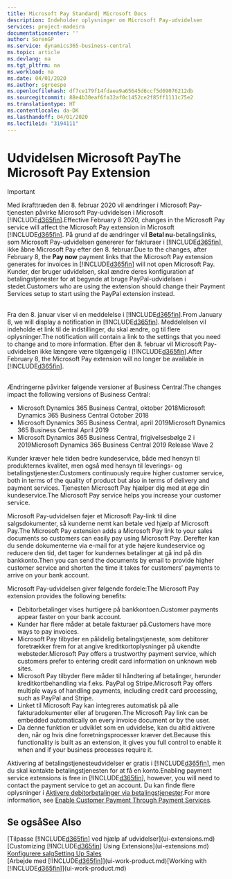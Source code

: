 ```yaml
---
title: Microsoft Pay Standard| Microsoft Docs
description: Indeholder oplysninger om Microsoft Pay-udvidelsen
services: project-madeira
documentationcenter: ''
author: SorenGP
ms.service: dynamics365-business-central
ms.topic: article
ms.devlang: na
ms.tgt_pltfrm: na
ms.workload: na
ms.date: 04/01/2020
ms.author: sgroespe
ms.openlocfilehash: df7ce179f14fdaea9a65645d6ccf5d69076212db
ms.sourcegitcommit: 88e4b30eaf6fa32af0c1452ce2f85ff1111c75e2
ms.translationtype: HT
ms.contentlocale: da-DK
ms.lasthandoff: 04/01/2020
ms.locfileid: "3194111"
---
```

# <a name="the-microsoft-pay-extension"></a><span data-ttu-id="86dea-103">Udvidelsen Microsoft Pay</span><span class="sxs-lookup"><span data-stu-id="86dea-103">The Microsoft Pay Extension</span></span>

> [!IMPORTANT]
> <span data-ttu-id="86dea-104">Med ikrafttræden den 8. februar 2020 vil ændringer i Microsoft Pay-tjenesten påvirke Microsoft Pay-udvidelsen i Microsoft [!INCLUDE[d365fin](includes/d365fin_long_md.md)].</span><span class="sxs-lookup"><span data-stu-id="86dea-104">Effective February 8 2020, changes in the Microsoft Pay service will affect the Microsoft Pay extension in Microsoft [!INCLUDE[d365fin](includes/d365fin_long_md.md)].</span></span> <span data-ttu-id="86dea-105">På grund af de ændringer vil **Betal nu**-betalingslinks, som  Microsoft Pay-udvidelsen genererer for fakturaer i [!INCLUDE[d365fin](includes/d365fin_md.md)], ikke åbne Microsoft Pay efter den 8. februar.</span><span class="sxs-lookup"><span data-stu-id="86dea-105">Due to the changes, after February 8, the **Pay now** payment links that the Microsoft Pay extension generates for invoices in [!INCLUDE[d365fin](includes/d365fin_md.md)] will not open Microsoft Pay.</span></span> <span data-ttu-id="86dea-106">Kunder, der bruger udvidelsen, skal ændre deres konfiguration af betalingstjenester for at begynde at bruge PayPal-udvidelsen i stedet.</span><span class="sxs-lookup"><span data-stu-id="86dea-106">Customers who are using the extension should change their Payment Services setup to start using the PayPal extension instead.</span></span><br /></br>
>
> <span data-ttu-id="86dea-107">Fra den 8. januar viser vi en meddelelse i [!INCLUDE[d365fin](includes/d365fin_md.md)].</span><span class="sxs-lookup"><span data-stu-id="86dea-107">From January 8, we will display a notification in [!INCLUDE[d365fin](includes/d365fin_md.md)].</span></span> <span data-ttu-id="86dea-108">Meddelelsen vil indeholde et link til de indstillinger, du skal ændre, og til flere oplysninger.</span><span class="sxs-lookup"><span data-stu-id="86dea-108">The notification will contain a link to the settings that you need to change and to more information.</span></span> <span data-ttu-id="86dea-109">Efter den 8. februar vil Microsoft Pay-udvidelsen ikke længere være tilgængelig i [!INCLUDE[d365fin](includes/d365fin_md.md)].</span><span class="sxs-lookup"><span data-stu-id="86dea-109">After February 8, the Microsoft Pay extension will no longer be available in [!INCLUDE[d365fin](includes/d365fin_md.md)].</span></span><br /></br>
>
> <span data-ttu-id="86dea-110">Ændringerne påvirker følgende versioner af Business Central:</span><span class="sxs-lookup"><span data-stu-id="86dea-110">The changes impact the following versions of Business Central:</span></span>
> - <span data-ttu-id="86dea-111">Microsoft Dynamics 365 Business Central, oktober 2018</span><span class="sxs-lookup"><span data-stu-id="86dea-111">Microsoft Dynamics 365 Business Central October 2018</span></span>
> - <span data-ttu-id="86dea-112">Microsoft Dynamics 365 Business Central, april 2019</span><span class="sxs-lookup"><span data-stu-id="86dea-112">Microsoft Dynamics 365 Business Central April 2019</span></span>
> - <span data-ttu-id="86dea-113">Microsoft Dynamics 365 Business Central, frigivelsesbølge 2 i 2019</span><span class="sxs-lookup"><span data-stu-id="86dea-113">Microsoft Dynamics 365 Business Central 2019 Release Wave 2</span></span>

<span data-ttu-id="86dea-114">Kunder kræver hele tiden bedre kundeservice, både med hensyn til produkternes kvalitet, men også med hensyn til leverings- og betalingstjenester.</span><span class="sxs-lookup"><span data-stu-id="86dea-114">Customers continuously require higher customer service, both in terms of the quality of product but also in terms of delivery and payment services.</span></span> <span data-ttu-id="86dea-115">Tjenesten Microsoft Pay hjælper dig med at øge din kundeservice.</span><span class="sxs-lookup"><span data-stu-id="86dea-115">The Microsoft Pay service helps you increase your customer service.</span></span>

<span data-ttu-id="86dea-116">Microsoft Pay-udvidelsen føjer et Microsoft Pay-link til dine salgsdokumenter, så kunderne nemt kan betale ved hjælp af Microsoft Pay.</span><span class="sxs-lookup"><span data-stu-id="86dea-116">The Microsoft Pay extension adds a Microsoft Pay link to your sales documents so customers can easily pay using Microsoft Pay.</span></span> <span data-ttu-id="86dea-117">Derefter kan du sende dokumenterne via e-mail for at yde højere kundeservice og reducere den tid, det tager for kundernes betalinger at gå ind på din bankkonto.</span><span class="sxs-lookup"><span data-stu-id="86dea-117">Then you can send the documents by email to provide higher customer service and shorten the time it takes for customers’ payments to arrive on your bank account.</span></span>

<span data-ttu-id="86dea-118">Microsoft Pay-udvidelsen giver følgende fordele:</span><span class="sxs-lookup"><span data-stu-id="86dea-118">The Microsoft Pay extension provides the following benefits:</span></span>
- <span data-ttu-id="86dea-119">Debitorbetalinger vises hurtigere på bankkontoen.</span><span class="sxs-lookup"><span data-stu-id="86dea-119">Customer payments appear faster on your bank account.</span></span>
- <span data-ttu-id="86dea-120">Kunder har flere måder at betale fakturaer på.</span><span class="sxs-lookup"><span data-stu-id="86dea-120">Customers have more ways to pay invoices.</span></span>
- <span data-ttu-id="86dea-121">Microsoft Pay tilbyder en pålidelig betalingstjeneste, som debitorer foretrækker frem for at angive kreditkortoplysninger på ukendte websteder.</span><span class="sxs-lookup"><span data-stu-id="86dea-121">Microsoft Pay offers a trustworthy payment service, which customers prefer to entering credit card information on unknown web sites.</span></span>
- <span data-ttu-id="86dea-122">Microsoft Pay tilbyder flere måder til håndtering af betalinger, herunder kreditkortbehandling via f.eks. PayPal og Stripe.</span><span class="sxs-lookup"><span data-stu-id="86dea-122">Microsoft Pay offers multiple ways of handling payments, including credit card processing, such as PayPal and Stripe.</span></span>
- <span data-ttu-id="86dea-123">Linket til Microsoft Pay kan integreres automatisk på alle fakturadokumenter eller af brugeren.</span><span class="sxs-lookup"><span data-stu-id="86dea-123">The Microsoft Pay link can be embedded automatically on every invoice document or by the user.</span></span>
- <span data-ttu-id="86dea-124">Da denne funktion er udviklet som en udvidelse, kan du altid aktivere den, når og hvis dine forretningsprocesser kræver det.</span><span class="sxs-lookup"><span data-stu-id="86dea-124">Because this functionality is built as an extension, it gives you full control to enable it when and if your business processes require it.</span></span>

<span data-ttu-id="86dea-125">Aktivering af betalingstjenesteudvidelser er gratis i [!INCLUDE[d365fin](includes/d365fin_md.md)], men du skal kontakte betalingstjenesten for at få en konto.</span><span class="sxs-lookup"><span data-stu-id="86dea-125">Enabling payment service extensions is free in [!INCLUDE[d365fin](includes/d365fin_md.md)], however, you will need to contact the payment service to get an account.</span></span> <span data-ttu-id="86dea-126">Du kan finde flere oplysninger i [Aktivere debitorbetalinger via betalingstjenester](sales-how-enable-payment-service-extensions.md).</span><span class="sxs-lookup"><span data-stu-id="86dea-126">For more information, see [Enable Customer Payment Through Payment Services](sales-how-enable-payment-service-extensions.md).</span></span>

## <a name="see-also"></a><span data-ttu-id="86dea-127">Se også</span><span class="sxs-lookup"><span data-stu-id="86dea-127">See Also</span></span>
<span data-ttu-id="86dea-128">[Tilpasse [!INCLUDE[d365fin](includes/d365fin_md.md)] ved hjælp af udvidelser](ui-extensions.md)</span><span class="sxs-lookup"><span data-stu-id="86dea-128">[Customizing [!INCLUDE[d365fin](includes/d365fin_md.md)] Using Extensions](ui-extensions.md)</span></span>  
[<span data-ttu-id="86dea-129">Konfigurere salg</span><span class="sxs-lookup"><span data-stu-id="86dea-129">Setting Up Sales</span></span>](sales-setup-sales.md)  
<span data-ttu-id="86dea-130">[Arbejde med [!INCLUDE[d365fin](includes/d365fin_md.md)]](ui-work-product.md)</span><span class="sxs-lookup"><span data-stu-id="86dea-130">[Working with [!INCLUDE[d365fin](includes/d365fin_md.md)]](ui-work-product.md)</span></span>
